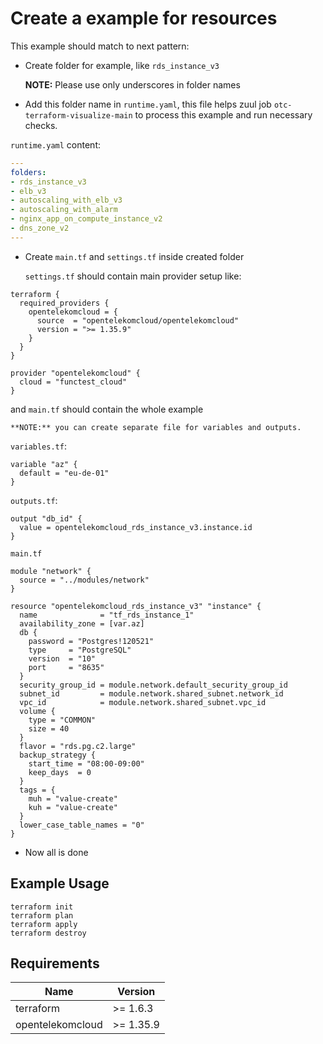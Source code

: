 # Create a example for resources

This example should match to next pattern:
* Create folder for example, like `rds_instance_v3`

  **NOTE:** Please use only underscores in folder names
* Add this folder name in `runtime.yaml`, this file helps zuul job `otc-terraform-visualize-main` to process this example and run necessary checks.


`runtime.yaml` content:
```yaml
---
folders:
- rds_instance_v3
- elb_v3
- autoscaling_with_elb_v3
- autoscaling_with_alarm
- nginx_app_on_compute_instance_v2
- dns_zone_v2
---
```

* Create `main.tf` and `settings.tf` inside created folder

  `settings.tf` should contain main provider setup like:
```hcl
terraform {
  required_providers {
    opentelekomcloud = {
      source  = "opentelekomcloud/opentelekomcloud"
      version = ">= 1.35.9"
    }
  }
}

provider "opentelekomcloud" {
  cloud = "functest_cloud"
}
```
  and `main.tf` should contain the whole example

    **NOTE:** you can create separate file for variables and outputs.

`variables.tf`:
```hcl
variable "az" {
  default = "eu-de-01"
}
```

`outputs.tf`:
```hcl
output "db_id" {
  value = opentelekomcloud_rds_instance_v3.instance.id
}
```

`main.tf`
```hcl
module "network" {
  source = "../modules/network"
}

resource "opentelekomcloud_rds_instance_v3" "instance" {
  name              = "tf_rds_instance_1"
  availability_zone = [var.az]
  db {
    password = "Postgres!120521"
    type     = "PostgreSQL"
    version  = "10"
    port     = "8635"
  }
  security_group_id = module.network.default_security_group_id
  subnet_id         = module.network.shared_subnet.network_id
  vpc_id            = module.network.shared_subnet.vpc_id
  volume {
    type = "COMMON"
    size = 40
  }
  flavor = "rds.pg.c2.large"
  backup_strategy {
    start_time = "08:00-09:00"
    keep_days  = 0
  }
  tags = {
    muh = "value-create"
    kuh = "value-create"
  }
  lower_case_table_names = "0"
}
```

 * Now all is done

## Example Usage

```shell
terraform init
terraform plan
terraform apply
terraform destroy
```

## Requirements

| Name             | Version   |
|------------------|-----------|
| terraform        | >= 1.6.3  |
| opentelekomcloud | >= 1.35.9 |
